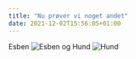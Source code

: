 ```yaml
---
title: "Nu prøver vi noget andet"
date: 2021-12-02T15:56:05+01:00
---
```

Esben
![Esben](/esben.jpg)
og Hund
![Hund](/ny_hund.jpg)

